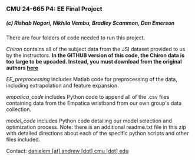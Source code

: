 ### CMU 24-665 P4: EE Final Project
##### (c) Rishab Nagori, Nikhila Vembu, Bradley Scammon, Dan Emerson

There are four folders of code needed to run this project.

*Chiron* contains all of the subject data from the JSI dataset provided to us by the instructors.
**In the GITHUB version of this code, the Chiron data is too large to be upoaded. Instead, you must download from the original authors [here](https://dis.ijs.si/ami-repository/datasets/chiron.rar)**

*EE_preprocessing* includes Matlab code for preprocessing of the data, including extrapolation and feature expansion.

*empatica_code* includes Python code to append all of the .csv files containing data from the Empatica wristband from our own group's data collection.

*model_code* includes Python code detailing our model selection and optimization process. Note: there is an additional readme.txt file in this zip with detailed directions about each of the specific python scripts and other files included.

Contact: [danielem [at] andrew [dot] cmu [dot] edu](mailto:danielem@andrew.cmu.edu)

